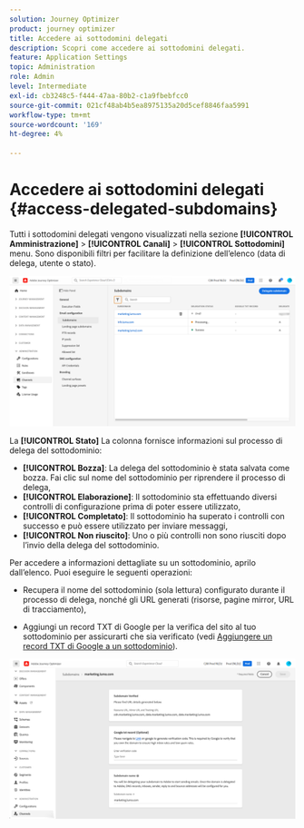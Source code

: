 ```yaml
---
solution: Journey Optimizer
product: journey optimizer
title: Accedere ai sottodomini delegati
description: Scopri come accedere ai sottodomini delegati.
feature: Application Settings
topic: Administration
role: Admin
level: Intermediate
exl-id: cb3248c5-f444-47aa-80b2-c1a9fbebfcc0
source-git-commit: 021cf48ab4b5ea8975135a20d5cef8846faa5991
workflow-type: tm+mt
source-wordcount: '169'
ht-degree: 4%

---
```


# Accedere ai sottodomini delegati {#access-delegated-subdomains}

Tutti i sottodomini delegati vengono visualizzati nella sezione **[!UICONTROL Amministrazione]** > **[!UICONTROL Canali]** > **[!UICONTROL Sottodomini]** menu. Sono disponibili filtri per facilitare la definizione dell’elenco (data di delega, utente o stato).

![](assets/subdomain-list.png)

La **[!UICONTROL Stato]** La colonna fornisce informazioni sul processo di delega del sottodominio:

* **[!UICONTROL Bozza]**: La delega del sottodominio è stata salvata come bozza. Fai clic sul nome del sottodominio per riprendere il processo di delega,
* **[!UICONTROL Elaborazione]**: Il sottodominio sta effettuando diversi controlli di configurazione prima di poter essere utilizzato,
* **[!UICONTROL Completato]**: Il sottodominio ha superato i controlli con successo e può essere utilizzato per inviare messaggi,
* **[!UICONTROL Non riuscito]**: Uno o più controlli non sono riusciti dopo l’invio della delega del sottodominio.

Per accedere a informazioni dettagliate su un sottodominio, aprilo dall’elenco. Puoi eseguire le seguenti operazioni:

* Recupera il nome del sottodominio (sola lettura) configurato durante il processo di delega, nonché gli URL generati (risorse, pagine mirror, URL di tracciamento),

* Aggiungi un record TXT di Google per la verifica del sito al tuo sottodominio per assicurarti che sia verificato (vedi [Aggiungere un record TXT di Google a un sottodominio](google-txt.md)).

![](assets/subdomain-delegated.png)

